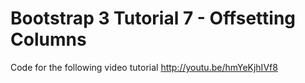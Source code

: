Bootstrap 3 Tutorial 7 - Offsetting Columns
===========================================

Code for the following video tutorial http://youtu.be/hmYeKjhIVf8
